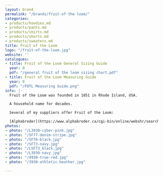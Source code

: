 ```yaml
---
layout: brand
permalink: "/brands/fruit-of-the-loom/"
categories:
- products/hoodies.md
- products/pants.md
- products/shirts.md
- products/shorts.md
- products/sweaters.md
title: Fruit of the Loom
logo: "/fruit-of-the-loom.jpg"
website: ''
catalogues:
- title: Fruit of the Loom General Sizing Guide
  year: 0
  pdf: "/general fruit of the loom sizing chart.pdf"
- title: Fruit of the Loom Measuring Guide
  year: 0
  pdf: "/FOTL Measuring Guide.png"
info: |-
  Fruit of the Loom was founded in 1851 in Rhode Island, USA.

  A household name for decades.

  Several of my suppliers offer Fruit of the Loom:

  [Alphabroder](https://www.alphabroder.ca/cgi-bin/online/webshr/search-result.w?ref=Mill_Name:Fruit%20of%20the%20Loom)
photos:
- photo: "/L3930-cyber-pink.jpg"
- photo: "/SF77-denim-stripe.jpg"
- photo: "/SF76-black.jpg"
- photo: "/SF73-navy.jpg"
- photo: "/LSF73_black.jpg"
- photo: "/L3930-navy.jpg"
- photo: "/4930-true-red.jpg"
- photo: "/3930-athletic-heather.jpg"

---
```

